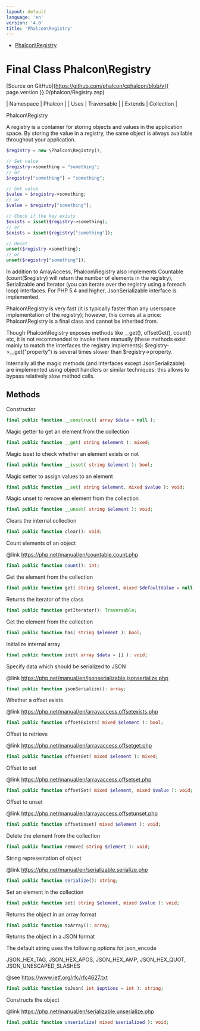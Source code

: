 ```yaml
---
layout: default
language: 'en'
version: '4.0'
title: 'Phalcon\Registry'
---
```


* [Phalcon\Registry](#registry)

<h1 id="registry">Final Class Phalcon\Registry</h1>

[Source on GitHub](https://github.com/phalcon/cphalcon/blob/v{{ page.version }}.0/phalcon/Registry.zep)

| Namespace  | Phalcon |
| Uses       | Traversable |
| Extends    | Collection |

Phalcon\Registry

A registry is a container for storing objects and values in the application
space. By storing the value in a registry, the same object is always
available throughout your application.

```php
$registry = new \Phalcon\Registry();

// Set value
$registry->something = "something";
// or
$registry["something"] = "something";

// Get value
$value = $registry->something;
// or
$value = $registry["something"];

// Check if the key exists
$exists = isset($registry->something);
// or
$exists = isset($registry["something"]);

// Unset
unset($registry->something);
// or
unset($registry["something"]);
```

In addition to ArrayAccess, Phalcon\Registry also implements Countable
(count($registry) will return the number of elements in the registry),
Serializable and Iterator (you can iterate over the registry using a foreach
loop) interfaces. For PHP 5.4 and higher, JsonSerializable interface is
implemented.

Phalcon\Registry is very fast (it is typically faster than any userspace
implementation of the registry); however, this comes at a price:
Phalcon\Registry is a final class and cannot be inherited from.

Though Phalcon\Registry exposes methods like __get(), offsetGet(), count() etc,
it is not recommended to invoke them manually (these methods exist mainly to
match the interfaces the registry implements): $registry->__get("property")
is several times slower than $registry->property.

Internally all the magic methods (and interfaces except JsonSerializable)
are implemented using object handlers or similar techniques: this allows to
bypass relatively slow method calls.


## Methods

Constructor
```php
final public function __construct( array $data = null );
```

Magic getter to get an element from the collection
```php
final public function __get( string $element ): mixed;
```

Magic isset to check whether an element exists or not
```php
final public function __isset( string $element ): bool;
```

Magic setter to assign values to an element
```php
final public function __set( string $element, mixed $value ): void;
```

Magic unset to remove an element from the collection
```php
final public function __unset( string $element ): void;
```

Clears the internal collection
```php
final public function clear(): void;
```

Count elements of an object

@link https://php.net/manual/en/countable.count.php
```php
final public function count(): int;
```

Get the element from the collection
```php
final public function get( string $element, mixed $defaultValue = null, string $cast = null ): mixed;
```

Returns the iterator of the class
```php
final public function getIterator(): Traversable;
```

Get the element from the collection
```php
final public function has( string $element ): bool;
```

Initialize internal array
```php
final public function init( array $data = [] ): void;
```

Specify data which should be serialized to JSON

@link https://php.net/manual/en/jsonserializable.jsonserialize.php
```php
final public function jsonSerialize(): array;
```

Whether a offset exists

@link https://php.net/manual/en/arrayaccess.offsetexists.php
```php
final public function offsetExists( mixed $element ): bool;
```

Offset to retrieve

@link https://php.net/manual/en/arrayaccess.offsetget.php
```php
final public function offsetGet( mixed $element ): mixed;
```

Offset to set

@link https://php.net/manual/en/arrayaccess.offsetset.php
```php
final public function offsetSet( mixed $element, mixed $value ): void;
```

Offset to unset

@link https://php.net/manual/en/arrayaccess.offsetunset.php
```php
final public function offsetUnset( mixed $element ): void;
```

Delete the element from the collection
```php
final public function remove( string $element ): void;
```

String representation of object

@link https://php.net/manual/en/serializable.serialize.php
```php
final public function serialize(): string;
```

Set an element in the collection
```php
final public function set( string $element, mixed $value ): void;
```

Returns the object in an array format
```php
final public function toArray(): array;
```

Returns the object in a JSON format

The default string uses the following options for json_encode

JSON_HEX_TAG, JSON_HEX_APOS, JSON_HEX_AMP, JSON_HEX_QUOT, JSON_UNESCAPED_SLASHES

@see https://www.ietf.org/rfc/rfc4627.txt
```php
final public function toJson( int $options = int ): string;
```

Constructs the object

@link https://php.net/manual/en/serializable.unserialize.php
```php
final public function unserialize( mixed $serialized ): void;
```

